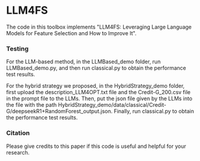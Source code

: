# LLM4FS

The code in this toolbox implements "LLM4FS: Leveraging Large Language Models for Feature Selection and How to Improve It". 


### Testing
For the LLM-based method, in the LLMBased_demo folder, run LLMBased_demo.py, and then run classical.py to obtain the performance test results. 

For the hybrid strategy we proposed, in the HybridStrategy_demo folder, first upload the description_LLM4OPT.txt file and the Credit-G_200.csv file in the prompt file to the LLMs. Then, put the json file given by the LLMs into the file with the path HybridStrategy_demo/data/classical/Credit-G/deepseekR1+RandomForest_output.json. Finally, run classical.py to obtain the performance test results. 


### Citation
Please give credits to this paper if this code is useful and helpful for your research.
